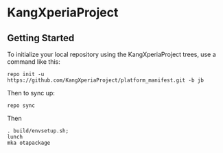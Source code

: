 KangXperiaProject
===================

Getting Started
-----------------

To initialize your local repository using the KangXperiaProject trees, use a command like this:

    repo init -u https://github.com/KangXperiaProject/platform_manifest.git -b jb

Then to sync up:

    repo sync

Then

    . build/envsetup.sh;
    lunch
    mka otapackage

